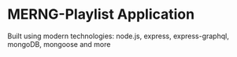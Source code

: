# MERNG-Playlist Application

Built using modern technologies: node.js, express, express-graphql, mongoDB, mongoose and more
